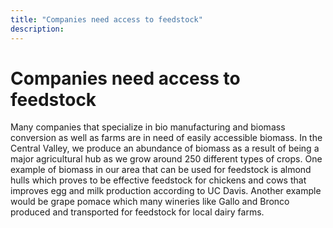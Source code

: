 ```yaml
---
title: "Companies need access to feedstock"
description: ‎
---
```


# Companies need access to feedstock

Many companies that specialize in bio manufacturing and biomass conversion as well as farms are in need of easily accessible biomass. In the Central Valley, we produce an abundance of biomass as a result of being a major agricultural hub as we grow around 250 different types of crops. One example of biomass in our area that can be used for feedstock is almond hulls which proves to be effective feedstock for chickens and cows that improves egg and milk production according to UC Davis. Another example would be grape pomace which many wineries like Gallo and Bronco produced and transported for feedstock for local dairy farms.
